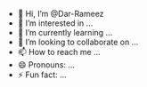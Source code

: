 - 👋 Hi, I’m @Dar-Rameez
- 👀 I’m interested in ...
- 🌱 I’m currently learning ...
- 💞️ I’m looking to collaborate on ...
- 📫 How to reach me ...
- 😄 Pronouns: ...
- ⚡ Fun fact: ...

<!---
Dar-Rameez/Dar-Rameez is a ✨ special ✨ repository because its `README.md` (this file) appears on your GitHub profile.
You can click the Preview link to take a look at your changes.
--->
